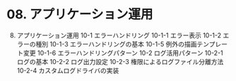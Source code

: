 # 08. アプリケーション運用

8. アプリケーション運用
   10-1 エラーハンドリング
   10-1-1 エラー表示
   10-1-2 エラーの種別
   10-1-3 エラーハンドリングの基本
   10-1-5 例外の描画テンプレート変更
   10-1-6 エラーハンドリングパターン
   10-2 ログ活用パターン
   10-2-1 ログの基本
   10-2-2 ログ出力設定
   10-2-3 権限によるログファイル分離方法
   10-2-4 カスタムログドライバの実装
   